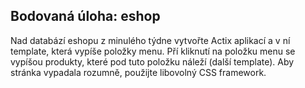 ## Bodovaná úloha: eshop
Nad databází eshopu z minulého týdne vytvořte Actix aplikací a v ní template, která vypíše položky menu. Pří kliknutí na položku menu se vypíšou produkty, které pod tuto položku náleží (další template). Aby stránka vypadala rozumně, použijte libovolný CSS framework.